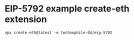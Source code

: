 # EIP-5792 example create-eth extension

```shell
npx create-eth@latest -e technophile-04/eip-5792
```
